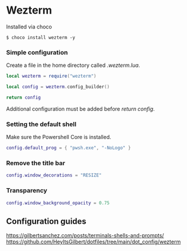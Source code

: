 # Wezterm #

Installed via choco

```terminal
$ choco install wezterm -y
```

### Simple configuration ###

Create a file in the home directory called *.wezterm.lua*.

```lua
local wezterm = require("wezterm")

local config = wezterm.config_builder()

return config
```

Additional configuration must be added before *return config*.

### Setting the default shell ###

Make sure the Powershell Core is installed.

```lua
config.default_prog = { "pwsh.exe", "-NoLogo" }
```

### Remove the title bar ###

```lua
config.window_decorations = "RESIZE"
```

### Transparency ###

```lua
config.window_background_opacity = 0.75
```

## Configuration guides ##

https://gilbertsanchez.com/posts/terminals-shells-and-prompts/
https://github.com/HeyItsGilbert/dotfiles/tree/main/dot_config/wezterm

